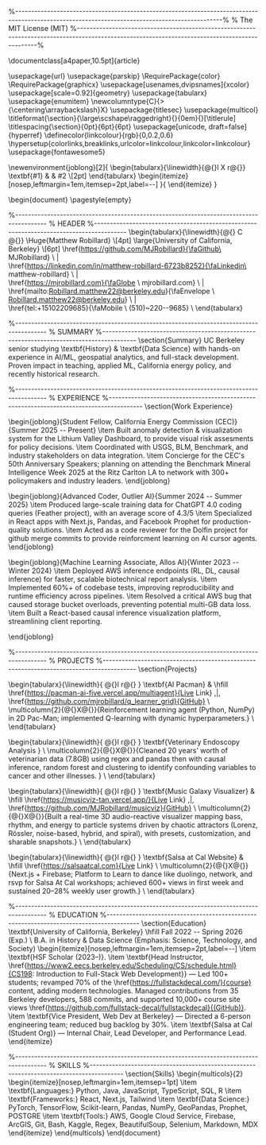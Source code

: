 %-----------------------------------------------------------------------------------------------------------------------------------------------%
%	The MIT License (MIT)
%-----------------------------------------------------------------------------------------------------------------------------------------------%

\documentclass[a4paper,10.5pt]{article}

\usepackage{url}
\usepackage{parskip}
\RequirePackage{color}
\RequirePackage{graphicx}
\usepackage[usenames,dvipsnames]{xcolor}
\usepackage[scale=0.92]{geometry}
\usepackage{tabularx}
\usepackage{enumitem}
\newcolumntype{C}{>{\centering\arraybackslash}X}
\usepackage{titlesec}
\usepackage{multicol}
\titleformat{\section}{\large\scshape\raggedright}{}{0em}{}[\titlerule]
\titlespacing{\section}{0pt}{6pt}{6pt}
\usepackage[unicode, draft=false]{hyperref}
\definecolor{linkcolour}{rgb}{0,0.2,0.6}
\hypersetup{colorlinks,breaklinks,urlcolor=linkcolour,linkcolor=linkcolour}
\usepackage{fontawesome5}

\newenvironment{joblong}[2]{
  \begin{tabularx}{\linewidth}{@{}l X r@{}}
  \textbf{#1} & & #2 \\[2pt]
  \end{tabularx}
  \begin{itemize}[nosep,leftmargin=1em,itemsep=2pt,label=--]
}{
  \end{itemize}
}

\begin{document}
\pagestyle{empty}

%----------------------------------------------------------------------------------------
%	HEADER
%----------------------------------------------------------------------------------------
\begin{tabularx}{\linewidth}{@{} C @{}}
\Huge{Matthew Robillard} \\[4pt]
\large{University of California, Berkeley} \\[6pt]
\href{https://github.com/MJRobillard}{\faGithub\ MJRobillard} \ $|$ \
\href{https://linkedin.com/in/matthew-robillard-6723b8252}{\faLinkedin\ matthew-robillard} \ $|$ \
\href{https://mjrobillard.com}{\faGlobe \ mjrobillard.com} \ $|$ \
\href{mailto:Robillard.matthew22@berkeley.edu}{\faEnvelope \ Robillard.matthew22@berkeley.edu} \ $|$ \
\href{tel:+15102209685}{\faMobile \ (510)~220--9685} \\
\end{tabularx}

%----------------------------------------------------------------------------------------
% SUMMARY
%----------------------------------------------------------------------------------------
\section{Summary}
UC Berkeley senior studying \textbf{History} \& \textbf{Data Science} with hands-on experience in AI/ML, geospatial analytics, and full-stack development. Proven impact in teaching, applied ML, California energy policy, and recently historical research.

%----------------------------------------------------------------------------------------
% EXPERIENCE
%----------------------------------------------------------------------------------------
\section{Work Experience}

\begin{joblong}{Student Fellow, California Energy Commission (CEC)}{Summer 2025 -- Present}
\item Built anomaly detection \& visualization system for the Lithium Valley Dashboard, to provide visual risk assesments for policy decisions.
\item Coordinated with USGS, BLM, Benchmark, and industry stakeholders on data integration.
\item Concierge for the CEC's 50th Anniversary Speakers; planning on attending the Benchmark Mineral Intelligence Week 2025 at the Ritz Carlton LA to network with 300+ policymakers and industry leaders.
\end{joblong}

\begin{joblong}{Advanced Coder, Outlier AI}{Summer 2024 -- Summer 2025}
\item Produced large-scale training data for ChatGPT 4.0 coding queries (Feather project), with an average score of 4.3/5
\item Specialized in React apps with Next.js, Pandas, and Facebook Prophet for production-quality solutions.
\item Acted as a code reviewer for the Dolfin project for github merge commits to provide reinforcment learning on AI cursor agents. 
\end{joblong}

\begin{joblong}{Machine Learning Associate, Allos AI}{Winter 2023 -- Winter 2024}
\item Deployed AWS inference endpoints (RL, DL, causal inference) for faster, scalable biotechnical report analysis.
\item Implemented 60\%+ of codebase tests, improving reproducibility and runtime efficiency across pipelines.
\item Resolved a critical AWS bug that caused storage bucket overloads, preventing potential multi-GB data loss.
\item Built a React-based causal inference visualization platform, streamlining client reporting.

\end{joblong}


%----------------------------------------------------------------------------------------
% PROJECTS
%----------------------------------------------------------------------------------------
\section{Projects}

\begin{tabularx}{\linewidth}{ @{}l r@{} }
\textbf{AI Pacman} & \hfill \href{https://pacman-ai-five.vercel.app/multiagent}{Live Link} \,|\, \href{https://github.com/mjrobillard/q_learner_grid}{GitHub} \\
\multicolumn{2}{@{}X@{}}{Reinforcement learning agent (Python, NumPy) in 2D Pac-Man; implemented Q-learning with dynamic hyperparameters.} \\
\end{tabularx}

\begin{tabularx}{\linewidth}{ @{}l r@{} }
\textbf{Veterinary Endoscopy Analysis }  \\
\multicolumn{2}{@{}X@{}}{Cleaned 20 years’ worth of veterinarian data (7.8GB) using regex
and pandas then with causal inference, random forest and clustering to identify confounding variables to cancer
and other illnesses. } \\
\end{tabularx}

\begin{tabularx}{\linewidth}{ @{}l r@{} }
\textbf{Music Galaxy Visualizer} & \hfill \href{https://musicviz-tan.vercel.app/}{Live Link} \,|\, \href{https://github.com/MJRobillard/musicviz}{GitHub} \\
\multicolumn{2}{@{}X@{}}{Built a real-time 3D audio-reactive visualizer mapping bass, rhythm, and energy to particle systems driven by chaotic attractors (Lorenz, Rössler, noise-based, hybrid, and spiral), with presets, customization, and sharable snapshots.} \\
\end{tabularx}

\begin{tabularx}{\linewidth}{ @{}l r@{} }
\textbf{Salsa at Cal Website} & \hfill \href{https://salsaatcal.com}{Live Link} \\
\multicolumn{2}{@{}X@{}}{Next.js + Firebase; Platform to Learn to dance like duolingo, network, and rsvp for Salsa At Cal workshops; achieved 600+ views in first week and sustained 20–28\% weekly user growth.} \\
\end{tabularx}

%----------------------------------------------------------------------------------------
% EDUCATION
%----------------------------------------------------------------------------------------
\section{Education}
\textbf{University of California, Berkeley} \hfill Fall 2022 -- Spring 2026 (Exp.) \\
B.A. in History \& Data Science (Emphasis: Science, Technology, and Society) 
\begin{itemize}[nosep,leftmargin=1em,itemsep=2pt,label=--]
  \item \textbf{HSF Scholar (2023–)}.
  \item \textbf{Head Instructor, \href{https://www2.eecs.berkeley.edu/Scheduling/CS/schedule.html}{CS198: Introduction to Full-Stack Web Development}} — Led 100+ students; revamped 70\% of the \href{https://fullstackdecal.com/}{course} content, adding modern technologies. Managed contributions from 35 Berkeley developers, 588 commits, and supported 10,000+ course site views \href{https://github.com/fullstack-decal/fullstackdecal}{(GitHub)}.
  \item \textbf{Vice President, Web Dev at Berkeley} — Directed a 6-person engineering team; reduced bug backlog by 30\%.
  \item \textbf{Salsa at Cal (Student Org)} — Internal Chair, Lead Developer, and Performance Lead.
\end{itemize}

%----------------------------------------------------------------------------------------
% SKILLS
%----------------------------------------------------------------------------------------
\section{Skills}
\begin{multicols}{2}
\begin{itemize}[nosep,leftmargin=1em,itemsep=1pt]
\item \textbf{Languages:} Python, Java, JavaScript, TypeScript, SQL, R 
\item \textbf{Frameworks:} React, Next.js, Tailwind
\item \textbf{Data Science:} PyTorch, TensorFlow, Scikit-learn, Pandas, NumPy, GeoPandas, Prophet, POSTGRE
\item \textbf{Tools:} AWS, Google Cloud Service, Firebase, ArcGIS, Git, Bash, Kaggle, Regex, BeautifulSoup, Selenium, Markdown, MDX
\end{itemize}
\end{multicols}
\end{document}
